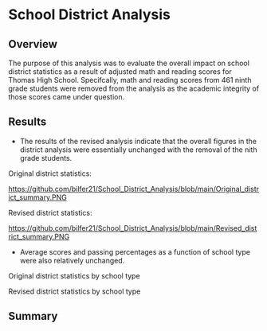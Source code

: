 # School District Analysis

## Overview

The purpose of this analysis was to evaluate the overall impact on school district statistics as a result of adjusted math and reading scores for Thomas High School. Specifcally, math and reading scores from 461 ninth grade students were removed from the analysis as the academic integrity of those scores came under question.

## Results

* The results of the revised analysis indicate that the overall figures in the district analysis were essentially unchanged with the removal of the nith grade students.

Original district statistics:

https://github.com/bilfer21/School_District_Analysis/blob/main/Original_district_summary.PNG

Revised district statistics:

https://github.com/bilfer21/School_District_Analysis/blob/main/Revised_district_summary.PNG

* Average scores and passing percentages as a function of school type were also relatively unchanged.

Original district statistics by school type



Revised district statistics by school type

## Summary
